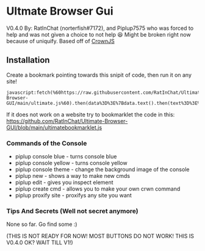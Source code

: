 # Ultmate Browser Gui
V0.4.0
By: RatInChat (norterfish#7172), and Piplup7575 who was forced to help and was not given a choice to not help 😆
Might be broken right now because of uniquify.
Based off of [CrownJS](https://github.com/jangodev/CrownJS)

## Installation
Create a bookmark pointing towards this snipit of code, then run it on any site!
```
javascript:fetch(%60https://raw.githubusercontent.com/RatInChat/Ultimate-Browser-GUI/main/ultimate.js%60).then(data%3D%3E%7Bdata.text().then(text%3D%3E%7Beval(text)%7D)%7D)%3B
```
If it does not work on a website try to bookmarklet the code in this:
https://github.com/RatInChat/Ultimate-Browser-GUI/blob/main/ultimatebookmarklet.js
### Commands of the Console
- piplup console blue - turns console blue
- piplup console yellow - turns console yellow
- piplup console theme - change the background image of the console
- piplup new - shows a way to make new cmds
- piplup edit - gives you inspect element
- piplup create cmd - allows you to make your own crwn command
- piplup proxify site - proxifys any site you want

### Tips And Secrets (Well not secret anymore)
None so far. Go find some :)

(THIS IS NOT READY FOR NOW! MOST BUTTONS DO NOT WORK! THIS IS V0.4.0 OK? WAIT TILL V1!)
